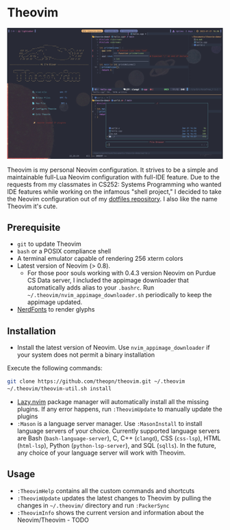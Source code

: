 # Theovim

![theovim-demo.gif](./assets/theovim-banner.jpg)

Theovim is my personal Neovim configuration. It strives to be a simple and maintainable full-Lua Neovim configuration with full-IDE feature.
Due to the requests from my classmates in CS252: Systems Programming who wanted IDE features while working on the infamous "shell project," I decided to take the Neovim configuration out of my [dotfiles repository](https://github.com/theopn/dotfiles). I also like the name Theovim it's cute.

## Prerequisite

- `git` to update Theovim
- `bash` or a POSIX compliance shell
- A terminal emulator capable of rendering 256 xterm colors
- Latest version of Neovim (> 0.8).
  - For those poor souls working with 0.4.3 version Neovim on Purdue CS Data server, I included the appimage downloader that automatically adds alias to your `.bashrc`. Run `~/.theovim/nvim_appimage_downloader.sh` periodically to keep the appimage updated.
- [NerdFonts](https://www.nerdfonts.com/font-downloads) to render glyphs

## Installation

- Install the latest version of Neovim. Use `nvim_appimage_downloader` if your system does not permit a binary installation

Execute the following commands:

```bash
git clone https://github.com/theopn/theovim.git ~/.theovim
~/.theovim/theovim-util.sh install
```

- [Lazy.nvim](https://github.com/folke/lazy.nvim) package manager will automatically install all the missing plugins. If any error happens, run `:TheovimUpdate` to manually update the plugins
- `:Mason` is a language server manager. Use `:MasonInstall` to install language servers of your choice. Currently supported language servers are Bash (`bash-language-server`), C, C++ (`clangd`), CSS (`css-lsp`), HTML (`html-lsp`), Python (`python-lsp-server`), and SQL (`sqlls`). In the future, any choice of your language server will work with Theovim.

## Usage

- `:TheovimHelp` contains all the custom commands and shortcuts
- `:TheovimUpdate` updates the latest changes to Theovim by pulling the changes in `~/.theovim/` directory and run `:PackerSync`
- `:TheovimInfo` shows the current version and information about the Neovim/Theovim - TODO


